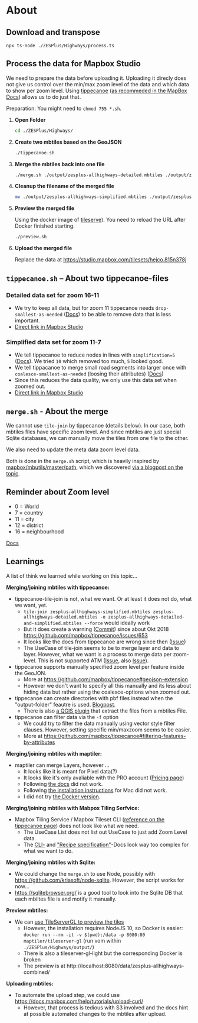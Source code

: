 # About

## Download and transpose

```
npx ts-node ./ZESPlus/Highways/process.ts
```

## Process the data for Mapbox Studio

We need to prepare the data before uploading it. Uploading it direcly does not give us control over the min/max zoom level of the data and which data to show per zoom level. Using [tippecanoe](https://github.com/mapbox/tippecanoe) ([as recommeded in the MapBox Docs](https://docs.mapbox.com/help/troubleshooting/adjust-tileset-zoom-extent/)) allows us to do just that.

Preparation: You might need to `chmod 755 *.sh`.

1. **Open Folder**

   ```sh
   cd ./ZESPlus/Highways/
   ```

1. **Create two mbtiles based on the GeoJSON**

   ```sh
   ./tippecanoe.sh
   ```

1. **Merge the mbtiles back into one file**

   ```sh
   ./merge.sh ./output/zesplus-allhighways-detailed.mbtiles ./output/zesplus-allhighways-simplified.mbtiles
   ```

1. **Cleanup the filename of the merged file**

   ```sh
   mv ./output/zesplus-allhighways-simplified.mbtiles ./output/zesplus-allhighways-combined.mbtiles
   ```

1. **Preview the merged file**

   Using the docker image of [tileserve](https://github.com/maptiler/tileserver-gl)). You need to reload the URL after Docker finished starting.

   ```sh
   ./preview.sh
   ```

1. **Upload the merged file**

   Replace the data at https://studio.mapbox.com/tilesets/hejco.815n378j

## `tippecanoe.sh` – About two tippecanoe-files

### Detailed data set for zoom 16-11

- We try to keep all data, but for zoom 11 tippecanoe needs `drop-smallest-as-needed` ([Docs](https://github.com/mapbox/tippecanoe#dropping-a-fraction-of-features-to-keep-under-tile-size-limits)) to be able to remove data that is less important.
- [Direct link in Mapbox Studio](https://studio.mapbox.com/tilesets/hejco.815n378j/)

### Simplified data set for zoom 11-7

- We tell tippecanoe to reduce nodes in lines with `simplification=5` ([Docs](https://github.com/mapbox/tippecanoe#line-and-polygon-simplification)). We tried `10` which removed too much, `5` looked good.
- We tell tippacanoe to merge small road segments into larger once with `coalesce-smallest-as-needed` (loosing their attributes) ([Docs](https://github.com/mapbox/tippecanoe#dropping-a-fraction-of-features-to-keep-under-tile-size-limits))
- Since this reduces the data quality, we only use this data set when zoomed out.
- [Direct link in Mapbox Studio](https://studio.mapbox.com/tilesets/hejco.07eoj5mg/)

## `merge.sh` - About the merge

We cannot use `tile-join` by tippecanoe (details below). In our case, both mbtiles files have specific zoom level. And since mbtiles are just special Sqlite databases, we can manually move the tiles from one file to the other.

We also need to update the meta data zoom level data.

Both is done in the `merge.sh` script, which is heavily inspired by [mapbox/mbutils/master/path](https://raw.githubusercontent.com/mapbox/mbutil/master/patch), which we discovered [via a blogpost on the topic](https://jeromegagnonvoyer.wordpress.com/2015/08/06/merging-multiple-mbtiles-together/).

## Reminder about Zoom level

- 0 = World
- 7 = country
- 11 = city
- 12 = district
- 16 = neighbourhood

[Docs](https://github.com/mapbox/tippecanoe#zoom-levels)

## Learnings

A list of think we learned while working on this topic…

**Merging/joining mbtiles with tippecanoe:**

- tippecanoe-tile-join is not, what we want. Or at least it does not do, what we want, yet.
  - `tile-join zesplus-allhighways-simplified.mbtiles zesplus-allhighways-detailed.mbtiles -o zesplus-allhighways-detailed-and-simplified.mbtiles --force` would ideally work
  - But it does create a warning ([Commit](https://github.com/mapbox/tippecanoe/pull/656/files)) since about Okt 2018 https://github.com/mapbox/tippecanoe/issues/653
  - It looks like the docs from tippecanoe are wrong since then ([Issue](https://github.com/mapbox/tippecanoe/issues/920))
  - The UseCase of tile-join seems to be to merge layer and data to layer. However, what we want is a process to merge data per zoom-level. This is not supported ATM ([Issue](https://github.com/mapbox/tippecanoe/issues/693#issuecomment-842551751), also [Issue](https://github.com/mapbox/tippecanoe/issues/688)).
- tippecanoe supports manually specified zoom level per feature inside the GeoJON.
  - More at https://github.com/mapbox/tippecanoe#geojson-extension
  - However we don't want to specify all this manually and its less about hiding data but rather using the coalesce-options when zoomed out.
- tippecanoe can create directories with pbf files instead when the "output-folder" feautre is used. [Blogpost](https://geovation.github.io/tippecanoe-directory-support).
  - There is also [a QGIS plugin](https://plugins.qgis.org/plugins/tags/pbf/) that extract the files from a mbtiles File.
- tippecanoe can filter data via the `-f` option
  - We could try to filter the data manually using vector style filter clauses. However, setting specific min/maxzoom seems to be easier.
  - More at https://github.com/mapbox/tippecanoe#filtering-features-by-attributes

**Merging/joining mbtiles with maptiler:**

- maptiler can merge Layers, however …
  - It looks like it is meant for Pixel data(?)
  - It looks like it's only avaliable with the PRO account ([Pricing page](https://www.maptiler.com/pricing/))
  - Following [the docs](https://manual.maptiler.com/en/stable/usage.html#merge-mbtiles-utility) did not work.
  - Following [the installation instructions](https://manual.maptiler.com/en/stable/installation.html) for Mac did not work.
  - I did not try [the Docker version](https://hub.docker.com/r/maptiler/engine/).

**Merging/joining mbtiles with Mabpox Tiling Serfvice:**

- Mapbox Tiling Service / Mapbox Tileset CLI ([reference on the tippecanoe page](https://github.com/mapbox/tippecanoe)) does not look like what we need.
  - The UseCase List does not list out UseCase to just add Zoom Level data.
  - The [CLI-](https://docs.mapbox.com/mapbox-tiling-service/guides/#tilesets-cli) and ["Recipe specification"](https://docs.mapbox.com/mapbox-tiling-service/reference/#basic-example)-Docs look way too complex for what we want to do.

**Merging/joining mbtiles with Sqlite:**

- We could change the `merge.sh` to use Node, possibly with https://github.com/kriasoft/node-sqlite. However, the script works for now…
- https://sqlitebrowser.org/ is a good tool to look into the Sqlite DB that each mbiltes file is and motify it manually.

**Preview mbtiles:**

- We can [use TileServerGL to preview the tiles](https://github.com/maptiler/tileserver-gl)
  - However, the installation requires NodeJS 10, so Docker is easier: `docker run --rm -it -v $(pwd):/data -p 8080:80 maptiler/tileserver-gl` (run vom within `./ZESPlus/Highways/output/`)
  - There is also a tileserver-gl-light but the corresponding Docker is broken
  - The preview is at http://localhost:8080/data/zesplus-allhighways-combined/

**Uploading mbtiles:**

- To automate the upload step, we could use https://docs.mapbox.com/help/tutorials/upload-curl/
  - However, that process is tedious with S3 involved and the docs hint at possible automated changes to the mbtiles after upload.
